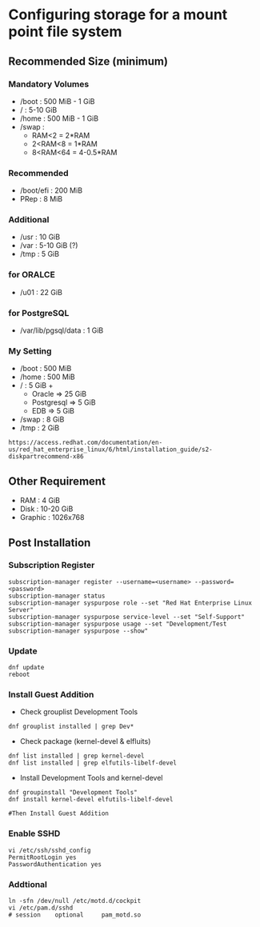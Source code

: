 # Configuring storage for a mount point file system
## Recommended Size (minimum)
### Mandatory Volumes
  - /boot    : 500 MiB - 1 GiB
  - /        : 5-10 GiB
  - /home    : 500 MiB - 1 GiB
  - /swap    :
  	- RAM<2 		= 2*RAM
    - 2<RAM<8 	= 1*RAM
    - 8<RAM<64 	= 4-0.5*RAM  
### Recommended
  - /boot/efi   : 200 MiB
  - PRep        : 8 MiB
### Additional
  - /usr    : 10 GiB
  - /var    : 5-10 GiB (?)
  - /tmp    : 5 GiB
### for ORALCE
  - /u01    : 22 GiB
### for PostgreSQL
  - /var/lib/pgsql/data : 1 GiB
### My Setting
  - /boot  : 500 MiB
  - /home  : 500 MiB
  - /      : 5 GiB +
    - Oracle      => 25 GiB
    - Postgresql  => 5 GiB
    - EDB         => 5 GiB
  - /swap  : 8 GiB
  - /tmp   : 2 GiB
```
https://access.redhat.com/documentation/en-us/red_hat_enterprise_linux/6/html/installation_guide/s2-diskpartrecommend-x86
```
## Other Requirement

- RAM : 4 GiB
- Disk : 10-20 GiB
- Graphic : 1026x768

## Post Installation
### Subscription Register
```
subscription-manager register --username=<username> --password=<password>
subscription-manager status
subscription-manager syspurpose role --set "Red Hat Enterprise Linux Server"
subscription-manager syspurpose service-level --set "Self-Support"
subscription-manager syspurpose usage --set "Development/Test
subscription-manager syspurpose --show"
```
### Update
```
dnf update
reboot
```
### Install Guest Addition

- Check grouplist Development Tools
```
dnf grouplist installed | grep Dev*
```
- Check package (kernel-devel & elfluits)
```
dnf list installed | grep kernel-devel
dnf list installed | grep elfutils-libelf-devel
```
- Install Development Tools and kernel-devel 
```
dnf groupinstall "Development Tools"
dnf install kernel-devel elfutils-libelf-devel

#Then Install Guest Addition
```
### Enable SSHD
```
vi /etc/ssh/sshd_config
PermitRootLogin yes
PasswordAuthentication yes
```
### Addtional
```
ln -sfn /dev/null /etc/motd.d/cockpit
vi /etc/pam.d/sshd
# session    optional     pam_motd.so
```
